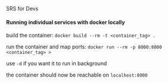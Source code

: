 SRS for Devs

#### Running individual services with docker locally

build the container:
`docker build --rm -t <container_tag> .`

run the container and map ports:
`docker run --rm -p 8000:8000 <container_tag> >`

use `-d` if you want it to run in background

the container should now be reachable on `localhost:8000`
